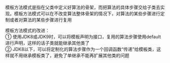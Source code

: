 模板方法模式是指在父类中定义好算法的骨架，而把算法的具体步骤交给子类去实现。模板方法模式可以在不改变算法整体骨架的情况下，对算法的某些步骤进行定制或者对算法的某些步骤进行复用  

模板方法模式的改进：  
① 使用JDK8或JDK9时，可以将模板声明为接口，复用的算法步骤使用default进行声明，这样的话子类就能继承其他类了  
② JDK8以下，可以将定制化的算法步骤作为一个回调函数“传递”给模板类，这样就不用继承模板类了，避免了单继承不能再扩展其他类的问题